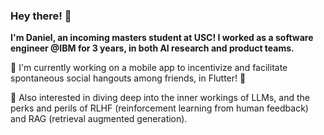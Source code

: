 ### Hey there! 👋 

**I'm Daniel, an incoming masters student at USC! I worked as a software engineer @IBM for 3 years, in both AI research and product teams.**

🔭 I'm currently working on a mobile app to incentivize and facilitate spontaneous social hangouts among friends, in Flutter! 🎯

🌱 Also interested in diving deep into the inner workings of LLMs, and the perks and perils of RLHF (reinforcement learning from human feedback) and RAG (retrieval augmented generation).


<!--
**thefirebanks/thefirebanks** is a ✨ _special_ ✨ repository because its `README.md` (this file) appears on your GitHub profile.

Here are some ideas to get you started:

- 🔭 I’m currently working on ...
- 🌱 I’m currently learning ...
- 👯 I’m looking to collaborate on ...
- 🤔 I’m looking for help with ...
- 💬 Ask me about ...
- 📫 How to reach me: ...
- 😄 Pronouns: ...
- ⚡ Fun fact: ...
-->

